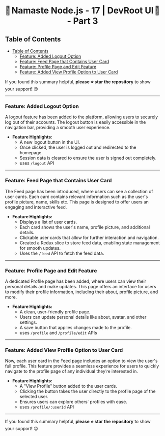 <h1 style="text-align: center; display: flex; justify-content: space-between;">
  🚀 <span>Namaste Node.js - 17 | DevRoot UI - Part 3</span> 🚀
</h1>

## Table of Contents

- [Table of Contents](#table-of-contents)
  - [Feature: Added Logout Option](#feature-added-logout-option)
  - [Feature: Feed Page that Contains User Card](#feature-feed-page-that-contains-user-card)
  - [Feature: Profile Page and Edit Feature](#feature-profile-page-and-edit-feature)
  - [Feature: Added View Profile Option to User Card](#feature-added-view-profile-option-to-user-card)

If you found this summary helpful, **please ⭐ star the repository** to show your support! 😊

---

### Feature: Added Logout Option

A logout feature has been added to the platform, allowing users to securely log out of their accounts. The logout button is easily accessible in the navigation bar, providing a smooth user experience.

- **Feature Highlights:**
  - A new logout button in the UI.
  - Once clicked, the user is logged out and redirected to the homepage.
  - Session data is cleared to ensure the user is signed out completely.
  - uses `/logout` API

---

### Feature: Feed Page that Contains User Card

The Feed page has been introduced, where users can see a collection of user cards. Each card contains relevant information such as the user's profile picture, name, skills etc. This page is designed to offer users an engaging and interactive feed.

- **Feature Highlights:**
  - Displays a list of user cards.
  - Each card shows the user's name, profile picture, and additional details.
  - Clickable user cards that allow for further interaction and navigation.
  - Created a Redux slice to store feed data, enabling state management for smooth updates.
  - Uses the `/feed` API to fetch the feed data.

---

### Feature: Profile Page and Edit Feature

A dedicated Profile page has been added, where users can view their personal details and make updates. This page offers an interface for users to modify their profile information, including their about, profile picture, and more.

- **Feature Highlights:**
  - A clean, user-friendly profile page.
  - Users can update personal details like about, avatar, and other settings.
  - A save button that applies changes made to the profile.
  - uses `/profile` and `/profile/edit` APIs

---

### Feature: Added View Profile Option to User Card

Now, each user card in the Feed page includes an option to view the user's full profile. This feature provides a seamless experience for users to quickly navigate to the profile page of any individual they’re interested in.

- **Feature Highlights:**
  - A "View Profile" button added to the user cards.
  - Clicking the button takes the user directly to the profile page of the selected user.
  - Ensures users can explore others' profiles with ease.
  - uses `/profile/:userId` API

---

If you found this summary helpful, **please ⭐ star the repository** to show your support! 😊

